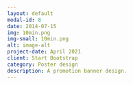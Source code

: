 ```yaml
---
layout: default
modal-id: 8
date: 2014-07-15
img: 10min.png
img-small: 10min.png
alt: image-alt
project-date: April 2021
client: Start Bootstrap
category: Poster design
description: A promotion banner design.
---
```

